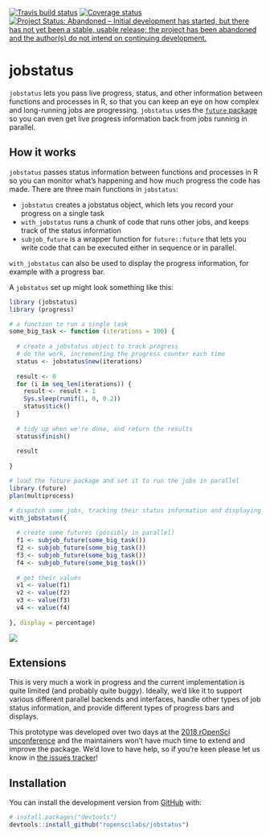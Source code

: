 
[![Travis build
status](https://travis-ci.org/ropenscilabs/jobstatus.svg?branch=master)](https://travis-ci.org/ropenscilabs/jobstatus)
[![Coverage
status](https://codecov.io/gh/ropenscilabs/jobstatus/branch/master/graph/badge.svg)](https://codecov.io/github/ropenscilabs/jobstatus?branch=master)
[![Project Status: Abandoned – Initial development has started, but there has not yet been a stable, usable release; the project has been abandoned and the author(s) do not intend on continuing development.](https://www.repostatus.org/badges/latest/abandoned.svg)](https://www.repostatus.org/#abandoned)

<!-- README.md is generated from README.Rmd. Please edit that file -->

# jobstatus

`jobstatus` lets you pass live progress, status, and other information
between functions and processes in R, so that you can keep an eye on how
complex and long-running jobs are progressing. `jobstatus` uses the
[`future` package](https://cran.r-project.org/package=future) so you can
even get live progress information back from jobs running in parallel.

## How it works

`jobstatus` passes status information between functions and processes in
R so you can monitor what’s happening and how much progress the code has
made. There are three main functions in `jobstatus`:

  - `jobstatus` creates a jobstatus object, which lets you record your
    progress on a single task
  - `with_jobstatus` runs a chunk of code that runs other jobs, and
    keeps track of the status information
  - `subjob_future` is a wrapper function for `future::future` that lets
    you write code that can be executed either in sequence or in
    parallel.

`with_jobstatus` can also be used to display the progress information,
for example with a progress bar.

A `jobstatus` set up might look something like this:

``` r
library (jobstatus)
library (progress)

# a function to run a single task
some_big_task <- function (iterations = 100) {
  
  # create a jobstatus object to track progress
  # do the work, incrementing the progress counter each time
  status <- jobstatus$new(iterations)
  
  result <- 0
  for (i in seq_len(iterations)) {
    result <- result + 1
    Sys.sleep(runif(1, 0, 0.2))
    status$tick()
  }
  
  # tidy up when we're done, and return the results
  status$finish()
  
  result
  
} 

# load the future package and set it to run the jobs in parallel
library (future)
plan(multiprocess)

# dispatch some jobs, tracking their status information and displaying multiple progress bars
with_jobstatus({
  
  # create some futures (possibly in parallel)
  f1 <- subjob_future(some_big_task())
  f2 <- subjob_future(some_big_task())
  f3 <- subjob_future(some_big_task())
  f4 <- subjob_future(some_big_task())
  
  # get their values
  v1 <- value(f1)
  v2 <- value(f2)
  v3 <- value(f3)
  v4 <- value(f4)
  
}, display = percentage)
```

![](figs/percentage_progress.gif)

## Extensions

This is very much a work in progress and the current implementation is
quite limited (and probably quite buggy). Ideally, we’d like it to
support various different parallel backends and interfaces, handle other
types of job status information, and provide different types of progress
bars and displays.

This prototype was developed over two days at the [2018 rOpenSci
unconference](http://unconf18.ropensci.org/) and the maintainers won’t
have much time to extend and improve the package. We’d love to have
help, so if you’re keen please let us know in [the issues
tracker](https://github.com/ropenscilabs/jobstatus/issues)\!

## Installation

You can install the development version from
[GitHub](https://github.com/) with:

``` r
# install.packages("devtools")
devtools::install_github("ropenscilabs/jobstatus")
```
